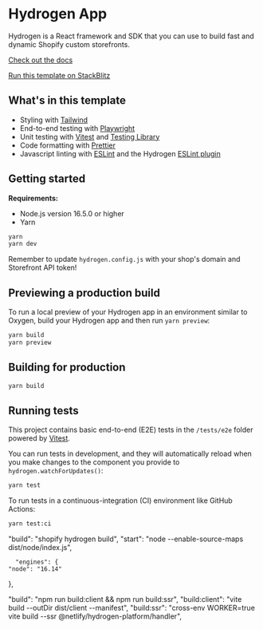 # Hydrogen App

Hydrogen is a React framework and SDK that you can use to build fast and dynamic Shopify custom storefronts.

[Check out the docs](https://shopify.dev/custom-storefronts/hydrogen)

[Run this template on StackBlitz](https://stackblitz.com/github/Shopify/hydrogen/tree/stackblitz/templates/demo-store)

## What's in this template

- Styling with [Tailwind](https://tailwindcss.com/)
- End-to-end testing with [Playwright](https://playwright.dev)
- Unit testing with [Vitest](https://vitest.dev) and [Testing Library](https://testing-library.com)
- Code formatting with [Prettier](https://prettier.io)
- Javascript linting with [ESLint](https://eslint.org) and the Hydrogen [ESLint plugin](https://github.com/Shopify/hydrogen/tree/main/packages/eslint-plugin)

## Getting started

**Requirements:**

- Node.js version 16.5.0 or higher
- Yarn

```bash
yarn
yarn dev
```

Remember to update `hydrogen.config.js` with your shop's domain and Storefront API token!

## Previewing a production build

To run a local preview of your Hydrogen app in an environment similar to Oxygen, build your Hydrogen app and then run `yarn preview`:

```bash
yarn build
yarn preview
```

## Building for production

```bash
yarn build
```

## Running tests

This project contains basic end-to-end (E2E) tests in the `/tests/e2e` folder powered by [Vitest](https://vitest.dev).

You can run tests in development, and they will automatically reload when you make changes to the component you provide to `hydrogen.watchForUpdates()`:

```bash
yarn test
```

To run tests in a continuous-integration (CI) environment like GitHub Actions:

```bash
yarn test:ci
```

  "build": "shopify hydrogen build",
    "start": "node --enable-source-maps dist/node/index.js",

      "engines": {
    "node": "16.14"
  },

  "build": "npm run build:client && npm run build:ssr",
    "build:client": "vite build --outDir dist/client --manifest",
    "build:ssr": "cross-env WORKER=true vite build --ssr @netlify/hydrogen-platform/handler",
